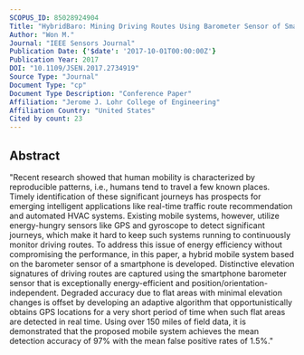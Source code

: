 ```yaml
---
SCOPUS_ID: 85028924904
Title: "HybridBaro: Mining Driving Routes Using Barometer Sensor of Smartphone"
Author: "Won M."
Journal: "IEEE Sensors Journal"
Publication Date: {'$date': '2017-10-01T00:00:00Z'}
Publication Year: 2017
DOI: "10.1109/JSEN.2017.2734919"
Source Type: "Journal"
Document Type: "cp"
Document Type Description: "Conference Paper"
Affiliation: "Jerome J. Lohr College of Engineering"
Affiliation Country: "United States"
Cited by count: 23
---
```


## Abstract
"Recent research showed that human mobility is characterized by reproducible patterns, i.e., humans tend to travel a few known places. Timely identification of these significant journeys has prospects for emerging intelligent applications like real-time traffic route recommendation and automated HVAC systems. Existing mobile systems, however, utilize energy-hungry sensors like GPS and gyroscope to detect significant journeys, which make it hard to keep such systems running to continuously monitor driving routes. To address this issue of energy efficiency without compromising the performance, in this paper, a hybrid mobile system based on the barometer sensor of a smartphone is developed. Distinctive elevation signatures of driving routes are captured using the smartphone barometer sensor that is exceptionally energy-efficient and position/orientation-independent. Degraded accuracy due to flat areas with minimal elevation changes is offset by developing an adaptive algorithm that opportunistically obtains GPS locations for a very short period of time when such flat areas are detected in real time. Using over 150 miles of field data, it is demonstrated that the proposed mobile system achieves the mean detection accuracy of 97% with the mean false positive rates of 1.5%."
